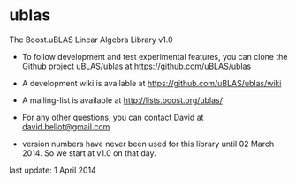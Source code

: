 ublas
=====

The Boost.uBLAS Linear Algebra Library v1.0

- To follow development and test experimental features, you can clone the Github project uBLAS/ublas
at https://github.com/uBLAS/ublas
- A development wiki is available at https://github.com/uBLAS/ublas/wiki
- A mailing-list is available at http://lists.boost.org/ublas/
- For any other questions, you can contact David at david.bellot@gmail.com

- version numbers have never been used for this library until 02 March 2014.
  So we start at v1.0 on that day.

last update: 1 April 2014
